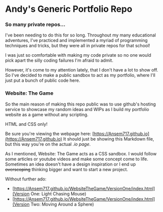 # Andy's Generic Portfolio Repo
### So many private repos...
I've been needing to do this for so long. Throughout my many educational adventures, I've practiced and implemented a myriad of programming techniques and tricks, but they were all in private repos for that school!

I was just so comfortable with making my code private so no one would pick apart the silly coding failures I'm afraid to admit. 

However, it's come to my attention lately, that I don't have a lot to show off. So I've decided to make a public sandbox to act as my portfolio, where I'll just put a bunch of public code here.
### Website: The Game
So the main reason of making this repo public was to use github's hosting service to showcase my random ideas and WIPs as I build my portfolio website as a game without any scripting.

HTML and CSS only!

Be sure you're viewing the webpage here: [https://Ansem717.github.io](https://Ansem717.github.io)
It should just be showing this Markdown file, but this way you're on the actual *.io page*.

As I mentioned, Website: The Game acts as a CSS sandbox. I would follow some articles or youtube videos and make some concept come to life. Sometimes an idea doesn't have a design inspiration or I end up ~~overscoping~~ thinking bigger and want to start a new project.

Without further ado:
- [https://Ansem717.github.io/WebsiteTheGame/VersionOne/index.html](Version One: Light Chasing Mouse)
- [https://Ansem717.github.io/WebsiteTheGame/VersionOne/index.html](Version Two: Moving Around a Sphere)
